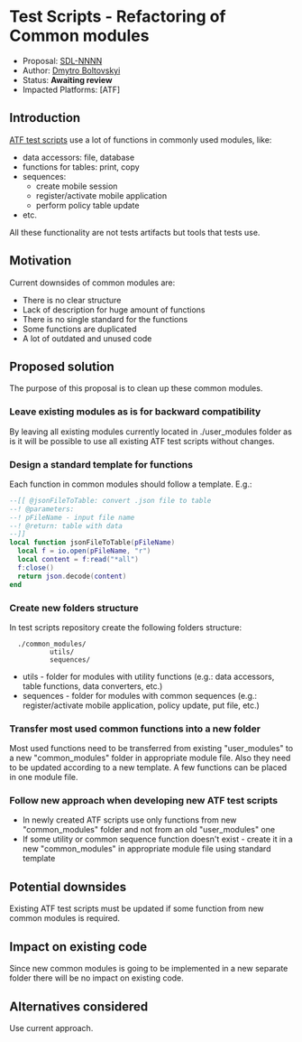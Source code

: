 # Test Scripts - Refactoring of Common modules

* Proposal: [SDL-NNNN](NNNN-test-scripts-common-modules-refactoring.md)
* Author: [Dmytro Boltovskyi](https://github.com/dboltovskyi)
* Status: **Awaiting review**
* Impacted Platforms: [ATF]

## Introduction

[ATF test scripts](https://github.com/smartdevicelink/sdl_atf_test_scripts/) use a lot of functions in commonly used modules, like:

  - data accessors: file, database
  - functions for tables: print, copy
  - sequences:
    - create mobile session
    - register/activate mobile application
    - perform policy table update
  - etc.

All these functionality are not tests artifacts but tools that tests use.

## Motivation

Current downsides of common modules are:

  - There is no clear structure
  - Lack of description for huge amount of functions
  - There is no single standard for the functions
  - Some functions are duplicated
  - A lot of outdated and unused code

## Proposed solution

The purpose of this proposal is to clean up these common modules.

### Leave existing modules as is for backward compatibility

By leaving all existing modules currently located in ./user_modules folder as is
it will be possible to use all existing ATF test scripts without changes.

### Design a standard template for functions

Each function in common modules should follow a template. E.g.:

```lua
--[[ @jsonFileToTable: convert .json file to table
--! @parameters:
--! pFileName - input file name
--! @return: table with data
--]]
local function jsonFileToTable(pFileName)
  local f = io.open(pFileName, "r")
  local content = f:read("*all")
  f:close()
  return json.decode(content)
end
```

### Create new folders structure

In test scripts repository create the following folders structure:

```
  ./common_modules/
          utils/
          sequences/
```

  - utils - folder for modules with utility functions (e.g.: data accessors, table functions, data converters, etc.)
  - sequences - folder for modules with common sequences (e.g.: register/activate mobile application, policy update, put file, etc.)

### Transfer most used common functions into a new folder

Most used functions need to be transferred from existing "user_modules" to a new "common_modules" folder in appropriate module file.
Also they need to be updated according to a new template.
A few functions can be placed in one module file.

### Follow new approach when developing new ATF test scripts

  - In newly created ATF scripts use only functions from new "common_modules" folder and not from an old "user_modules" one
  - If some utility or common sequence function doesn't exist - create it in a new "common_modules" in appropriate module file using standard template

## Potential downsides

Existing ATF test scripts must be updated if some function from new common modules is required.

## Impact on existing code

Since new common modules is going to be implemented in a new separate folder there will be no impact on existing code.

## Alternatives considered

Use current approach.

